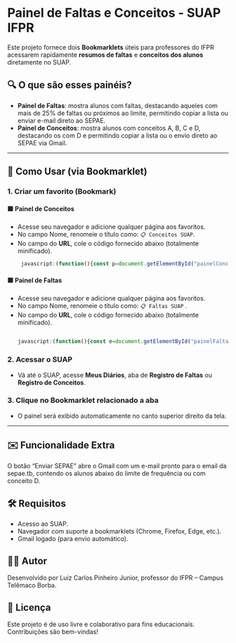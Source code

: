 # Painel de Faltas e Conceitos - SUAP IFPR

Este projeto fornece dois **Bookmarklets** úteis para professores do IFPR acessarem rapidamente **resumos de faltas** e **conceitos dos alunos** diretamente no SUAP.

## 🔍 O que são esses painéis?

- **Painel de Faltas**: mostra alunos com faltas, destacando aqueles com mais de 25% de faltas ou próximos ao limite, permitindo copiar a lista ou enviar e-mail direto ao SEPAE.
- **Painel de Conceitos**: mostra alunos com conceitos A, B, C e D, destacando os com D e permitindo copiar a lista ou o envio direto ao SEPAE via Gmail.

---

## 🚀 Como Usar (via Bookmarklet)

### 1. Criar um favorito (Bookmark)

#### 🟦 Painel de Conceitos

- Acesse seu navegador e adicione qualquer página aos favoritos.
- No campo Nome, renomeie o título como: `📋 Conceitos SUAP`.
- No campo do **URL**, cole o código fornecido abaixo (totalmente minificado).
   ```javascript
    javascript:(function(){const p=document.getElementById("painelConceitosCopiar");if(p)p.remove();const c={A:0,B:0,C:0,D:0},l={A:[],B:[],C:[],D:[]},k={A:"#5c9ded",B:"#40c057",C:"#ffd43b",D:"#fa5252"};function q(v,t){return t>0?`${((v/t)*100).toFixed(2)}%`:"0.00%"}function g(t){try{const d=t.querySelector("td:nth-child(2) dd");if(d)return d.textContent.trim().split("(")[0].trim()}catch(e){console.error("Erro ao extrair nome do aluno:",e)}return"Aluno não identificado"}const u=Array.from(document.querySelectorAll(".list-item dt")).find(e=>e.textContent.trim()==="Curso"),nC=u?u.nextElementSibling.textContent.trim().split(" - ")[1]:"",nC2=nC.replace(/\s*\(Campus.*?\)/i,"").trim(),h2=document.querySelector(".title-container h2"),nD=h2?h2.textContent.trim().split(" - ")[2]:"",pE=Array.from(document.querySelectorAll(".list-item dt")).find(e=>e.textContent.trim()==="Professores"),nP=pE?pE.nextElementSibling.textContent.trim().split(" (")[0]:"";document.querySelectorAll("td .hint-bottom, td .hint").forEach(h=>{if(h.textContent.trim()==="CF"){const t=h.closest("tr");if(!t)return;const i=t.querySelector("input");if(i){const o=i.value.trim().toUpperCase();if(k[o]){i.style.border=`3px solid ${k[o]}`;let r=i.closest("tr");while(r&&!r.querySelector(".photo-circle"))r=r.parentElement?.closest("tr");const s=r;if(s){const a=g(s);if(!l[o].includes(a)){l[o].push(a);c[o]++}}}}const d=h.closest("td"),n=d.nextElementSibling;if(n){const o=n.textContent.trim().toUpperCase();if(k[o]){n.style.backgroundColor=k[o];n.style.color=o==="C"?"black":"white";n.style.fontWeight="bold";n.style.textAlign="center"}}}});const d=document.createElement("div");d.id="painelConceitosCopiar";d.style="position:fixed; top:10px; right:10px; z-index:9999; background:#1e1e1e; color:white; border:1px solid #555; border-radius:8px; padding:15px; width:380px; max-height:95vh; overflow-y:auto; font-family: Arial, sans-serif; box-shadow: 0 4px 15px rgba(0,0,0,0.5);";d.innerHTML=`<h3 style='margin-top:0; margin-bottom:10px;'>📋 Alunos por Conceito<br><small style="font-weight:normal; color:#ccc;">${nC2} - ${nD}</small></h3>`;const t=Object.values(c).reduce((a,b)=>a+b,0);if(t===0)d.innerHTML+=`<p style="color:#ffc107;">Nenhum aluno com Conceito Final (CF) preenchido foi encontrado nesta página.</p>`;else{let x=`Resumo de conceitos\n${nD}\n${nC2}\n(Total de alunos: ${t})\n`;["A","B","C","D"].forEach(o=>{const s=l[o];if(s.length===0)return;const a=q(s.length,t),e=k[o];x+=`\n${o} (${s.length} - ${a}):\n`;s.forEach((n,i)=>{x+=`${i+1}. ${n}\n`});const r=document.createElement("div");r.innerHTML=`<strong style="color:${e}; font-size:14px; display:block; margin-top:8px;">${o} (${s.length} - ${a})</strong>`;d.appendChild(r);const C=document.createElement("ul");C.style.paddingLeft="20px";C.style.marginTop="5px";s.forEach(n=>{const i=document.createElement("li");i.textContent=n;i.style.color=e;C.appendChild(i)});d.appendChild(C)});const e=document.createElement("div");e.style.marginTop="15px";e.style.borderTop="1px solid #444";e.style.paddingTop="10px";const n=document.createElement("button");n.textContent="📋 Copiar Resumo";n.style=`padding:8px 12px; border:none; border-radius:5px; background-color:${k.A}; color:#fff; cursor:pointer;`;n.onclick=()=>{navigator.clipboard.writeText(x).then(()=>{n.textContent="✅ Copiado!";setTimeout(()=>{n.textContent="📋 Copiar Resumo"},2e3)})};e.appendChild(n);if(l.D.length>0){const o=document.createElement("button");o.textContent="📨 Enviar para SEPAE";o.style=`margin-left:10px; padding:8px 12px; border:none; border-radius:5px; background-color:${k.B}; color:#fff; cursor:pointer;`;o.onclick=()=>{const s=encodeURIComponent(`Alunos com conceito D - ${nD}`),a=encodeURIComponent(`Prezados,\n\nSolicito verificação da seguinte lista de alunos da disciplina ${nD}, curso ${nC2}, que estão com conceito D:\n\n`+l.D.map((n,i)=>`${i+1}. ${n}`).join("\n")+`\n\nAtenciosamente,\n${nP}`),e=`https://mail.google.com/mail/?view=cm&fs=1&to=sepae.tb@ifpr.edu.br&su=${s}&body=${a}`;window.open(e,"_blank")};e.appendChild(o)}d.appendChild(e)}const b=document.createElement("button");b.textContent="❌ Fechar";b.style="position:absolute; top:5px; right:8px; background:transparent; color:#aaa; border:none; font-size:18px; cursor:pointer;";b.onmouseover=()=>{b.style.color="white"};b.onmouseout=()=>{b.style.color="#aaa"};b.onclick=()=>d.remove();d.appendChild(b);document.body.appendChild(d);})()
   ```
   
#### 🟥 Painel de Faltas

- Acesse seu navegador e adicione qualquer página aos favoritos.
- No campo Nome, renomeie o título como: `📋 Faltas SUAP` .
- No campo do **URL**, cole o código fornecido abaixo (totalmente minificado).
   ```javascript
   
  javascript:(function(){const e=document.getElementById("painelFaltasResumo");e&&e.remove();const t={LIMITE:"#fa5252",ALERTA:"#ffd43b",PADRAO_BOTAO:"#5c9ded"},o=Array.from(document.querySelectorAll(".list-item dt")).find(e=>"Aulas Ministradas"===e.textContent.trim()),l=o?parseInt(o.nextElementSibling.textContent.trim().split(" de ")[0]):0;if(0===l)return void alert("Não foi possível determinar o 'Total de Aulas Ministradas' a partir da página. O script não pode continuar.");const a=Array.from(document.querySelectorAll(".list-item dt")).find(e=>"Curso"===e.textContent.trim()),n=a?a.nextElementSibling.textContent.trim().split(" - ")[1]:"",r=n.replace(/\s*\(Campus.*?\)/i,"").trim(),s=document.querySelector(".title-container h2"),c=s?s.textContent.trim().split(" - ")[2]:"",i=Array.from(document.querySelectorAll(".list-item dt")).find(e=>"Professores"===e.textContent.trim()),d=i?i.nextElementSibling.textContent.trim().split(" (")[0]:"",u=[],m=[];document.querySelectorAll("#table_faltas tbody tr").forEach(e=>{const o=e.querySelector("td a[href*='/edu/aluno/']");if(!o)return;const a=o.textContent.trim(),n=e.querySelectorAll("input[type='text']");let r=0;n.forEach(e=>{const t=parseInt(e.value,10);isNaN(t)||(r+=t,t>0&&(e.style.backgroundColor="#ffe8e8",e.style.color="#c92a2a",e.style.fontWeight="bold"))});let s=0;const c=e.querySelector("td.text-start span.status");if(c){const e=c.textContent.match(/(\d+)\s+falta/);e&&(s=parseInt(e[1],10))}const i=Math.max(r,s);if(0===i)return;const d=(100*(1-i/l)).toFixed(2),p={nome:a,total:i,frequencia:d,cor:"white"},f=.25*l,g=f>2?f-2:f-1;i>f?(e.style.border=`2px solid ${t.LIMITE}`,p.cor=t.LIMITE,m.push(p)):i>g&&(e.style.border=`2px solid ${t.ALERTA}`,p.cor=t.ALERTA,m.push(p)),u.push(p)}),u.sort((e,t)=>t.total-e.total),m.sort((e,t)=>t.total-e.total);const p=document.createElement("div");p.id="painelFaltasResumo",p.style="position:fixed; top:10px; right:10px; z-index:9999; background:#1e1e1e; color:white; border:1px solid #555; border-radius:8px; padding:15px; width:380px; max-height:95vh; overflow-y:auto; font-family: Arial, sans-serif; box-shadow: 0 4px 15px rgba(0,0,0,0.5);",p.innerHTML=`<h3 style='margin-top:0; margin-bottom:10px;'>📋 Resumo de Faltas<br><small style="font-weight:normal; color:#ccc;">${r} - ${c}</small></h3>`,p.innerHTML+=`<p style="margin:0 0 10px 0; font-size:12px; color:#ccc;">Total de Aulas: ${l} | Limite de Faltas (25%): ${(.25*l).toFixed(0)}</p>`,0===u.length?p.innerHTML+=`<p style="color:${t.ALERTA};">Nenhum aluno com faltas registradas.</p>`:(()=>{let e=`Resumo de faltas da disciplina\n${c}\n${r}\n(Total de aulas: ${l})\n\n`;const o=document.createElement("ul");o.style.paddingLeft="20px",o.style.margin="0",u.forEach(e=>{const t=document.createElement("li");t.style.color=e.cor,t.style.marginBottom="5px",t.textContent=`${e.nome} - ${e.total} faltas (${e.frequencia}%)`,o.appendChild(t)}),e+=o.innerText,p.appendChild(o);const a=document.createElement("div");a.style.marginTop="15px",a.style.borderTop="1px solid #444",a.style.paddingTop="10px";const n=document.createElement("button");n.textContent="📋 Copiar Resumo",n.style=`padding:8px 12px; border:none; border-radius:5px; background-color:${t.PADRAO_BOTAO}; color:#fff; cursor:pointer;`,n.onclick=()=>{navigator.clipboard.writeText(e).then(()=>{n.textContent="✅ Copiado!",setTimeout(()=>{n.textContent="📋 Copiar Resumo"},2e3)})},a.appendChild(n),m.length>0&&(()=>{const e=document.createElement("button");e.textContent="📨 Enviar SEPAE",e.style="margin-left:10px; padding:8px 12px; border:none; border-radius:5px; background-color:#28a745; color:#fff; cursor:pointer;",e.onclick=()=>{const e=encodeURIComponent(`Alunos com baixa frequência ou em risco - ${c}`),t=encodeURIComponent(`Prezados,\n\nSegue a lista de alunos da disciplina ${c}, curso ${r}, que estão com baixa frequência ou em situação de alerta (próximos ao limite de 25% de faltas):\n\n`+m.map(e=>`- ${e.nome}: ${e.total} faltas (${e.frequencia}% de frequência)`).join("\n")+`\n\nAtenciosamente,\n${d}`),o=`https://mail.google.com/mail/?view=cm&fs=1&to=sepae.tb@ifpr.edu.br&su=${e}&body=${t}`;window.open(o,"_blank")},a.appendChild(e)})(),p.appendChild(a)})();const f=document.createElement("button");f.textContent="❌",f.style="position:absolute; top:5px; right:8px; background:transparent; color:#aaa; border:none; font-size:18px; cursor:pointer;",f.onmouseover=()=>{f.style.color="white"},f.onmouseout=()=>{f.style.color="#aaa"},f.onclick=()=>p.remove(),p.appendChild(f),document.body.appendChild(p)})();

   ```

### 2. Acessar o SUAP

- Vá até o SUAP, acesse **Meus Diários**, aba de **Registro de Faltas** ou **Registro de Conceitos**.

### 3. Clique no Bookmarklet relacionado a aba

- O painel será exibido automaticamente no canto superior direito da tela.

---

## ✉️ Funcionalidade Extra

O botão “Enviar SEPAE” abre o Gmail com um e-mail pronto para o email da sepae.tb, contendo os alunos abaixo do limite de frequência ou com conceito D.

## 🛠️ Requisitos

- Acesso ao SUAP.
- Navegador com suporte a bookmarklets (Chrome, Firefox, Edge, etc.).
- Gmail logado (para envio automático).

## 👨‍🏫 Autor
Desenvolvido por Luiz Carlos Pinheiro Junior, professor do IFPR – Campus Telêmaco Borba.

## 📄 Licença
Este projeto é de uso livre e colaborativo para fins educacionais. Contribuições são bem-vindas!
